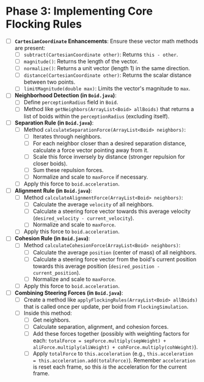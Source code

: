 # Phase 3: Implementing Core Flocking Rules

- [ ] **`CartesianCoordinate` Enhancements**: Ensure these vector math methods are present:
    - [ ] `subtract(CartesianCoordinate other)`: Returns `this - other`.
    - [ ] `magnitude()`: Returns the length of the vector.
    - [ ] `normalize()`: Returns a unit vector (length 1) in the same direction.
    - [ ] `distance(CartesianCoordinate other)`: Returns the scalar distance between two points.
    - [ ] `limitMagnitude(double max)`: Limits the vector's magnitude to `max`.
- [ ] **Neighborhood Detection (in `Boid.java`)**:
    - [ ] Define `perceptionRadius` field in `Boid`.
    - [ ] Method like `getNeighbors(ArrayList<Boid> allBoids)` that returns a list of boids within the `perceptionRadius` (excluding itself).
- [ ] **Separation Rule (in `Boid.java`)**:
    - [ ] Method `calculateSeparationForce(ArrayList<Boid> neighbors)`:
        - [ ] Iterates through neighbors.
        - [ ] For each neighbor closer than a desired separation distance, calculate a force vector pointing away from it.
        - [ ] Scale this force inversely by distance (stronger repulsion for closer boids).
        - [ ] Sum these repulsion forces.
        - [ ] Normalize and scale to `maxForce` if necessary.
    - [ ] Apply this force to `boid.acceleration`.
- [ ] **Alignment Rule (in `Boid.java`)**:
    - [ ] Method `calculateAlignmentForce(ArrayList<Boid> neighbors)`:
        - [ ] Calculate the average `velocity` of all neighbors.
        - [ ] Calculate a steering force vector towards this average velocity (`desired_velocity - current_velocity`).
        - [ ] Normalize and scale to `maxForce`.
    - [ ] Apply this force to `boid.acceleration`.
- [ ] **Cohesion Rule (in `Boid.java`)**:
    - [ ] Method `calculateCohesionForce(ArrayList<Boid> neighbors)`:
        - [ ] Calculate the average `position` (center of mass) of all neighbors.
        - [ ] Calculate a steering force vector from the boid's current position towards this average position (`desired_position - current_position`).
        - [ ] Normalize and scale to `maxForce`.
    - [ ] Apply this force to `boid.acceleration`.
- [ ] **Combining Steering Forces (in `Boid.java`)**:
    - [ ] Create a method like `applyFlockingRules(ArrayList<Boid> allBoids)` that is called once per update, per boid from `FlockingSimulation`.
    - [ ] Inside this method:
        - [ ] Get neighbors.
        - [ ] Calculate separation, alignment, and cohesion forces.
        - [ ] Add these forces together (possibly with weighting factors for each: `totalForce = sepForce.multiply(sepWeight) + aliForce.multiply(aliWeight) + cohForce.multiply(cohWeight)`).
        - [ ] Apply `totalForce` to `this.acceleration` (e.g., `this.acceleration = this.acceleration.add(totalForce)`). Remember `acceleration` is reset each frame, so this *is* the acceleration for the current frame. 